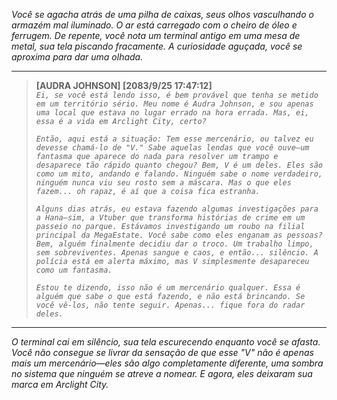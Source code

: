 _Você se agacha atrás de uma pilha de caixas, seus olhos vasculhando o armazém mal iluminado. O ar está carregado com o cheiro de óleo e ferrugem. De repente, você nota um terminal antigo em uma mesa de metal, sua tela piscando fracamente. A curiosidade aguçada, você se aproxima para dar uma olhada._

---

> **[AUDRA JOHNSON] [2083/9/25 17:47:12]**  
> _`Ei, se você está lendo isso, é bem provável que tenha se metido em um território sério. Meu nome é Audra Johnson, e sou apenas uma local que estava no lugar errado na hora errada. Mas, ei, essa é a vida em Arclight City, certo?`_
>
> _`Então, aqui está a situação: Tem esse mercenário, ou talvez eu devesse chamá-lo de "V." Sabe aquelas lendas que você ouve—um fantasma que aparece do nada para resolver um trampo e desaparece tão rápido quanto chegou? Bem, V é um deles. Eles são como um mito, andando e falando. Ninguém sabe o nome verdadeiro, ninguém nunca viu seu rosto sem a máscara. Mas o que eles fazem... oh rapaz, é aí que a coisa fica estranha.`_
>
> _`Alguns dias atrás, eu estava fazendo algumas investigações para a Hana—sim, a Vtuber que transforma histórias de crime em um passeio no parque. Estávamos investigando um roubo na filial principal da MegaEstate. Você sabe como eles enganam as pessoas? Bem, alguém finalmente decidiu dar o troco. Um trabalho limpo, sem sobreviventes. Apenas sangue e caos, e então... silêncio. A polícia está em alerta máximo, mas V simplesmente desapareceu como um fantasma.`_
>
> _`Estou te dizendo, isso não é um mercenário qualquer. Essa é alguém que sabe o que está fazendo, e não está brincando. Se você vê-los, não tente seguir. Apenas... fique fora do radar deles.`_

---

_O terminal cai em silêncio, sua tela escurecendo enquanto você se afasta. Você não consegue se livrar da sensação de que esse "V" não é apenas mais um mercenário—eles são algo completamente diferente, uma sombra no sistema que ninguém se atreve a nomear. E agora, eles deixaram sua marca em Arclight City._
